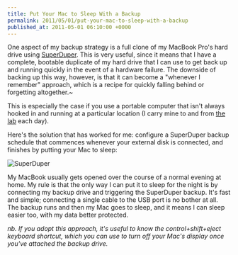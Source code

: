 ```yaml
---
title: Put Your Mac to Sleep With a Backup
permalink: 2011/05/01/put-your-mac-to-sleep-with-a-backup
published_at: 2011-05-01 06:10:00 +0000
---
```


One aspect of my backup strategy is a full clone of my MacBook Pro's hard drive using [SuperDuper](http://www.shirt-pocket.com/SuperDuper/). This is very useful, since it means that I have a complete, bootable duplicate of my hard drive that I can use to get back up and running quickly in the event of a hardware failure. The downside of backing up this way, however, is that it can become a "whenever I remember" approach, which is a recipe for quickly falling behind or forgetting altogether.~

This is especially the case if you use a portable computer that isn't always hooked in and running at a particular location (I carry mine to and from [the lab](http://icelab.com.au/) each day).

Here's the solution that has worked for me: configure a SuperDuper backup schedule that commences whenever your external disk is connected, and finishes by putting your Mac to sleep:

 ![SuperDuper](squarespace/images/ss/f1261aa894fb.png)

My MacBook usually gets opened over the course of a normal evening at home. My rule is that the only way I can put it to sleep for the night is by connecting my backup drive and triggering the SuperDuper backup. It's fast and simple; connecting a single cable to the USB port is no bother at all. The backup runs and then my Mac goes to sleep, and it means I can sleep easier too, with my data better protected.

_nb. If you adopt this approach, it's useful to know the control+shift+eject keyboard shortcut, which you can use to turn off your Mac's display once you've attached the backup drive._

